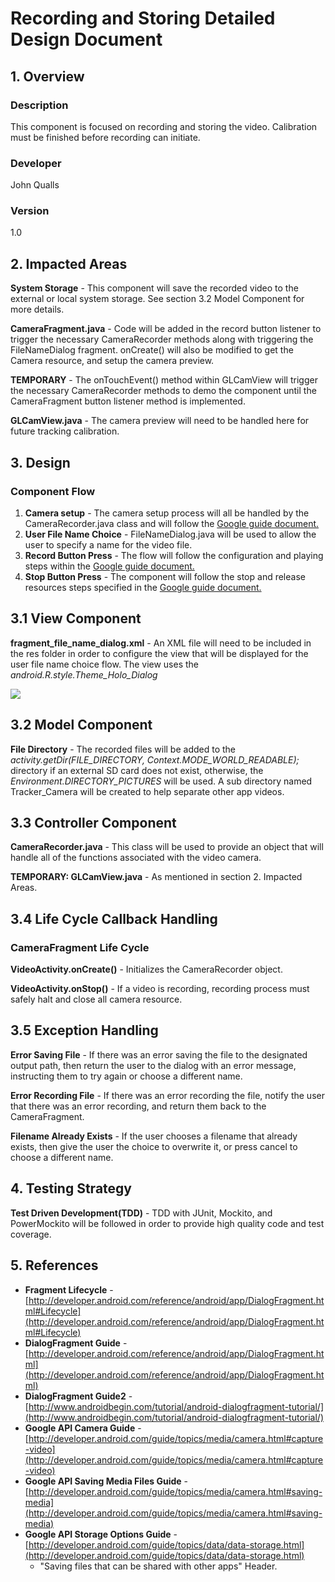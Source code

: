 # Recording and Storing Detailed Design Document

## 1. Overview

### Description
This component is focused on recording and storing the video. Calibration must be finished before recording can initiate.

### Developer
John Qualls

### Version 
1.0
 
## 2. Impacted Areas
**System Storage** - This component will save the recorded video to the external or local system storage. See section 3.2 Model Component for more details.

**CameraFragment.java** - Code will be added in the record button listener to trigger the necessary CameraRecorder methods along with triggering the FileNameDialog fragment. onCreate() will also be modified to get the Camera resource, and setup the camera preview.

**TEMPORARY** - The onTouchEvent() method within GLCamView will trigger the necessary CameraRecorder methods to demo the component until the CameraFragment button listener method is implemented.

**GLCamView.java** - The camera preview will need to be handled here for future tracking calibration.

## 3. Design

### Component Flow
1. **Camera setup** - The camera setup process will all be handled by the CameraRecorder.java class and will follow the [Google guide document.](http://developer.android.com/guide/topics/media/camera.html#capture-video)
2. **User File Name Choice** - FileNameDialog.java will be used to allow the user to specify a name for the video file. 
3. **Record Button Press** - The flow will follow the configuration and playing steps within the [Google guide document.](http://developer.android.com/guide/topics/media/camera.html#capture-video)
4. **Stop Button Press** - The component will follow the stop and release resources steps specified in the [Google guide document.](http://developer.android.com/guide/topics/media/camera.html#capture-video) 

## 3.1 View Component
**fragment_file_name_dialog.xml** - An XML file will need to be included in the res folder in order to configure the view that will be displayed for the user file name choice flow. The view uses the *android.R.style.Theme_Holo_Dialog*

![](https://media.taiga.io/attachments/5/2/d/7/03121b952246afef543262545d1494c2f656beb8e6ebc85dd5d428cf404c/recording_storing_dialog.png) 

## 3.2 Model Component
**File Directory** - The recorded files will be added to the *activity.getDir(FILE_DIRECTORY, Context.MODE_WORLD_READABLE);* directory if an external SD card does not exist, otherwise, the *Environment.DIRECTORY_PICTURES* will be used. A sub directory named Tracker_Camera will be created to help separate other app videos.

## 3.3 Controller Component
**CameraRecorder.java** - This class will be used to provide an object that will handle all of the functions associated with the video camera.

**TEMPORARY: GLCamView.java** - As mentioned in section 2. Impacted Areas.

## 3.4 Life Cycle Callback Handling
### CameraFragment Life Cycle
**VideoActivity.onCreate()** - Initializes the CameraRecorder object.

**VideoActivity.onStop()** - If a video is recording, recording process must safely halt and close all camera resource.

## 3.5 Exception Handling
**Error Saving File** - If there was an error saving the file to the designated output path, then return the user to the dialog with an error message, instructing them to try again or choose a different name.

**Error Recording File** - If there was an error recording the file, notify the user that there was an error recording, and return them back to the CameraFragment.

**Filename Already Exists** - If the user chooses a filename that already exists, then give the user the choice to overwrite it, or press cancel to choose a different name.

## 4. Testing Strategy
**Test Driven Development(TDD)** - TDD with JUnit, Mockito, and PowerMockito will be followed in order to provide high quality code and test coverage.

## 5. References
* **Fragment Lifecycle** - [http://developer.android.com/reference/android/app/DialogFragment.html#Lifecycle](http://developer.android.com/reference/android/app/DialogFragment.html#Lifecycle)
* **DialogFragment Guide** - [http://developer.android.com/reference/android/app/DialogFragment.html](http://developer.android.com/reference/android/app/DialogFragment.html)
* **DialogFragment Guide2** - [http://www.androidbegin.com/tutorial/android-dialogfragment-tutorial/](http://www.androidbegin.com/tutorial/android-dialogfragment-tutorial/)
* **Google API Camera Guide** - [http://developer.android.com/guide/topics/media/camera.html#capture-video](http://developer.android.com/guide/topics/media/camera.html#capture-video)
* **Google API Saving Media Files Guide** - [http://developer.android.com/guide/topics/media/camera.html#saving-media](http://developer.android.com/guide/topics/media/camera.html#saving-media)
* **Google API Storage Options Guide** - [http://developer.android.com/guide/topics/data/data-storage.html](http://developer.android.com/guide/topics/data/data-storage.html)
    * "Saving files that can be shared with other apps" Header.